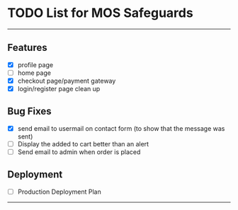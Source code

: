 # TODO List for MOS Safeguards

---

## Features
- [X] profile page
- [ ] home page
- [X] checkout page/payment gateway
- [x] login/register page clean up

## Bug Fixes
- [X] send email to usermail on contact form (to show that the message was sent)
- [ ] Display the added to cart better than an alert
- [ ] Send email to admin when order is placed

## Deployment
- [ ] Production Deployment Plan  

---

